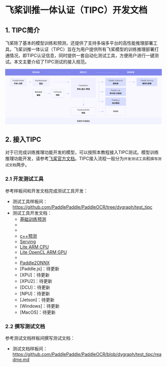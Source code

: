 # 飞桨训推一体认证（TIPC）开发文档

## 1. TIPC简介

飞桨除了基本的模型训练和预测，还提供了支持多端多平台的高性能推理部署工具。飞桨训推一体认证（TIPC）旨在为用户提供所有飞桨模型的训练推理部署打通情况，即TIPC认证信息，同时提供一套自动化测试工具，方便用户进行一键测试。本文主要介绍了TIPC测试的接入规范。

<div align="center">
    <img src="tipc_guide.png" width="1000">
</div>

## 2. 接入TIPC

对于已完成训练推理功能开发的模型，可以按照本教程接入TIPC测试。模型训练推理功能开发，请参考[飞桨官方文档](https://www.paddlepaddle.org.cn/documentation/docs/zh/guides/index_cn.html)。TIPC接入流程一般分为`开发测试工具`和`撰写测试文档`两步。

### 2.1 开发测试工具

参考样板间和开发文档完成测试工具开发：

- 测试工具样板间：https://github.com/PaddlePaddle/PaddleOCR/tree/dygraph/test_tipc
- 测试工具开发文档：
	- [基础训练预测](./development_specification_docs/train_infer_python.md)
	- [多机多卡训练]: 待更新
	- [混合精度训练]: 待更新
	- [c++预测](./development_specification_docs/inference_cpp.md)
	- [Serving](./development_specification_docs/serving.md)
	- [Lite ARM CPU](./development_specification_docs/Lite_arm_cpu_cpp_infer.md)
	- [Lite OpenCL ARM GPU](./development_specification_docs/Lite_arm_gpu_opencl_cpp_infer.md)
	- [Lite Metal ARM GPU]: 待更新
	- [Paddle2ONNX](./development_specification_docs/paddle2onnx.md)
	- [Paddle.js]：待更新
	- [XPU]：待更新
	- [XPU2]：待更新
	- [DCU]：待更新
	- [NPU]：待更新
	- [Jetson]：待更新
	- [Windows]：待更新
	- [MacOS]：待更新

### 2.2 撰写测试文档

参考测试文档样板间撰写测试文档：

- 测试文档样板间：https://github.com/PaddlePaddle/PaddleOCR/blob/dygraph/test_tipc/readme.md

